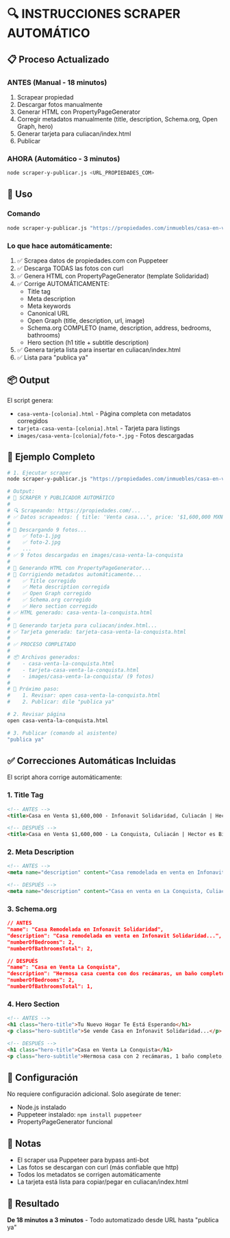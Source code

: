 # 🔍 INSTRUCCIONES SCRAPER AUTOMÁTICO

## 📋 Proceso Actualizado

### ANTES (Manual - 18 minutos)
1. Scrapear propiedad
2. Descargar fotos manualmente
3. Generar HTML con PropertyPageGenerator
4. Corregir metadatos manualmente (title, description, Schema.org, Open Graph, hero)
5. Generar tarjeta para culiacan/index.html
6. Publicar

### AHORA (Automático - 3 minutos)
```bash
node scraper-y-publicar.js <URL_PROPIEDADES_COM>
```

## 🚀 Uso

### Comando
```bash
node scraper-y-publicar.js "https://propiedades.com/inmuebles/casa-en-venta-culiacan-sinaloa-..."
```

### Lo que hace automáticamente:
1. ✅ Scrapea datos de propiedades.com con Puppeteer
2. ✅ Descarga TODAS las fotos con curl
3. ✅ Genera HTML con PropertyPageGenerator (template Solidaridad)
4. ✅ Corrige AUTOMÁTICAMENTE:
   - Title tag
   - Meta description
   - Meta keywords
   - Canonical URL
   - Open Graph (title, description, url, image)
   - Schema.org COMPLETO (name, description, address, bedrooms, bathrooms)
   - Hero section (h1 title + subtitle description)
5. ✅ Genera tarjeta lista para insertar en culiacan/index.html
6. ✅ Lista para "publica ya"

## 📦 Output

El script genera:
- `casa-venta-[colonia].html` - Página completa con metadatos corregidos
- `tarjeta-casa-venta-[colonia].html` - Tarjeta para listings
- `images/casa-venta-[colonia]/foto-*.jpg` - Fotos descargadas

## 🎯 Ejemplo Completo

```bash
# 1. Ejecutar scraper
node scraper-y-publicar.js "https://propiedades.com/inmuebles/casa-en-venta-culiacan-sinaloa-sn-la-conquista-sinaloa-30395849"

# Output:
# 🚀 SCRAPER Y PUBLICADOR AUTOMÁTICO
#
# 🔍 Scrapeando: https://propiedades.com/...
# ✅ Datos scrapeados: { title: 'Venta casa...', price: '$1,600,000 MXN', fotos: 9 }
#
# 📸 Descargando 9 fotos...
#    ✅ foto-1.jpg
#    ✅ foto-2.jpg
#    ...
# ✅ 9 fotos descargadas en images/casa-venta-la-conquista
#
# 📄 Generando HTML con PropertyPageGenerator...
# 🔧 Corrigiendo metadatos automáticamente...
#    ✅ Title corregido
#    ✅ Meta description corregida
#    ✅ Open Graph corregido
#    ✅ Schema.org corregido
#    ✅ Hero section corregido
# ✅ HTML generado: casa-venta-la-conquista.html
#
# 🎴 Generando tarjeta para culiacan/index.html...
# ✅ Tarjeta generada: tarjeta-casa-venta-la-conquista.html
#
# ✅ PROCESO COMPLETADO
#
# 📦 Archivos generados:
#    - casa-venta-la-conquista.html
#    - tarjeta-casa-venta-la-conquista.html
#    - images/casa-venta-la-conquista/ (9 fotos)
#
# 🎯 Próximo paso:
#    1. Revisar: open casa-venta-la-conquista.html
#    2. Publicar: dile "publica ya"

# 2. Revisar página
open casa-venta-la-conquista.html

# 3. Publicar (comando al asistente)
"publica ya"
```

## ✅ Correcciones Automáticas Incluidas

El script ahora corrige automáticamente:

### 1. Title Tag
```html
<!-- ANTES -->
<title>Casa en Venta $1,600,000 - Infonavit Solidaridad, Culiacán | Hector es Bienes Raíces</title>

<!-- DESPUÉS -->
<title>Casa en Venta $1,600,000 - La Conquista, Culiacán | Hector es Bienes Raíces</title>
```

### 2. Meta Description
```html
<!-- ANTES -->
<meta name="description" content="Casa remodelada en venta en Infonavit Solidaridad...">

<!-- DESPUÉS -->
<meta name="description" content="Casa en venta en La Conquista, Culiacán. 2 recámaras, 1 baño, 140m² terreno. ¡Contáctanos!">
```

### 3. Schema.org
```json
// ANTES
"name": "Casa Remodelada en Infonavit Solidaridad",
"description": "Casa remodelada en venta en Infonavit Solidaridad...",
"numberOfBedrooms": 2,
"numberOfBathroomsTotal": 2,

// DESPUÉS
"name": "Casa en Venta La Conquista",
"description": "Hermosa casa cuenta con dos recámaras, un baño completo...",
"numberOfBedrooms": 2,
"numberOfBathroomsTotal": 1,
```

### 4. Hero Section
```html
<!-- ANTES -->
<h1 class="hero-title">Tu Nuevo Hogar Te Está Esperando</h1>
<p class="hero-subtitle">Se vende Casa en Infonavit Solidaridad...</p>

<!-- DESPUÉS -->
<h1 class="hero-title">Casa en Venta La Conquista</h1>
<p class="hero-subtitle">Hermosa casa con 2 recámaras, 1 baño completo, patio amplio...</p>
```

## 🔧 Configuración

No requiere configuración adicional. Solo asegúrate de tener:
- Node.js instalado
- Puppeteer instalado: `npm install puppeteer`
- PropertyPageGenerator funcional

## 📝 Notas

- El scraper usa Puppeteer para bypass anti-bot
- Las fotos se descargan con curl (más confiable que http)
- Todos los metadatos se corrigen automáticamente
- La tarjeta está lista para copiar/pegar en culiacan/index.html

## 🎉 Resultado

**De 18 minutos a 3 minutos** - Todo automatizado desde URL hasta "publica ya"
